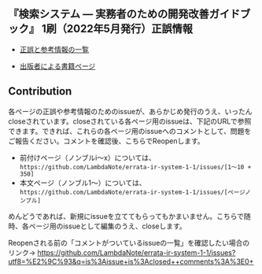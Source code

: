 ## 『検索システム ― 実務者のための開発改善ガイドブック』 1刷（2022年5月発行）正誤情報

* [正誤と参考情報の一覧](https://github.com/LambdaNote/errata-ir-system-1-1/issues?q=is%3Aissue+is%3Aopen+sort%3Acreated-asc)

* [出版者による書籍ページ](https://www.lambdanote.com/products/ir-system)

## Contribution

各ページの正誤や参考情報のためのissueが、あらかじめ発行のうえ、いったんcloseされています。closeされている各ページ用のissueは、下記のURLで参照できます。できれば、これらの各ページ用のissueへのコメントとして、問題をご報告ください。コメントを確認後、こちらでReopenします。

* 前付けページ（ノンブルi～x）については、`https://github.com/LambdaNote/errata-ir-system-1-1/issues/[1～10 + 350]`
* 本文ページ（ノンブル1～）については、`https://github.com/LambdaNote/errata-ir-system-1-1/issues/[ページノンブル]`

めんどうであれば、新規にissueを立ててもらってもかまいません。こちらで随時、各ページ用のissueとして編集のうえ、closeします。

Reopenされる前の「コメントがついているissueの一覧」を確認したい場合のリンク→ https://github.com/LambdaNote/errata-ir-system-1-1/issues?utf8=%E2%9C%93&q=is%3Aissue+is%3Aclosed++comments%3A%3E0+
